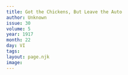 ```yaml
---
title: Got the Chickens, But Leave the Auto
author: Unknown
issue: 30
volume: 5
year: 1917
month: 22
day: VI
tags:
layout: page.njk
image:
---
```




